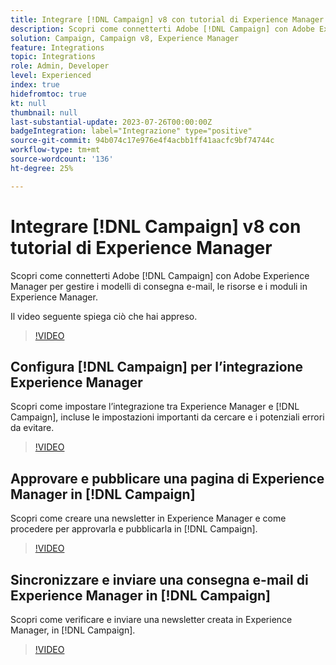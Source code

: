 ```yaml
---
title: Integrare [!DNL Campaign] v8 con tutorial di Experience Manager
description: Scopri come connetterti Adobe [!DNL Campaign] con Adobe Experience Manager per gestire i modelli di consegna e-mail, le risorse e i moduli in Experience Manager.
solution: Campaign, Campaign v8, Experience Manager
feature: Integrations
topic: Integrations
role: Admin, Developer
level: Experienced
index: true
hidefromtoc: true
kt: null
thumbnail: null
last-substantial-update: 2023-07-26T00:00:00Z
badgeIntegration: label="Integrazione" type="positive"
source-git-commit: 94b074c17e976e4f4acbb1ff41aacfc9bf74744c
workflow-type: tm+mt
source-wordcount: '136'
ht-degree: 25%

---
```



# Integrare [!DNL Campaign] v8 con tutorial di Experience Manager

Scopri come connetterti Adobe [!DNL Campaign] con Adobe Experience Manager per gestire i modelli di consegna e-mail, le risorse e i moduli in Experience Manager.

Il video seguente spiega ciò che hai appreso.

>[!VIDEO](https://video.tv.adobe.com/v/340319?quality=12&learn=on)

## Configura [!DNL Campaign] per l’integrazione Experience Manager

Scopri come impostare l’integrazione tra Experience Manager e [!DNL Campaign], incluse le impostazioni importanti da cercare e i potenziali errori da evitare.

>[!VIDEO](https://video.tv.adobe.com/v/340121?quality=12&learn=on)

## Approvare e pubblicare una pagina di Experience Manager in [!DNL Campaign]

Scopri come creare una newsletter in Experience Manager e come procedere per approvarla e pubblicarla in [!DNL Campaign].

>[!VIDEO](https://video.tv.adobe.com/v/340678?quality=12&learn=on)

## Sincronizzare e inviare una consegna e-mail di Experience Manager in [!DNL Campaign]

Scopri come verificare e inviare una newsletter creata in Experience Manager, in [!DNL Campaign].

>[!VIDEO](https://video.tv.adobe.com/v/340151?quality=12&learn=on)
